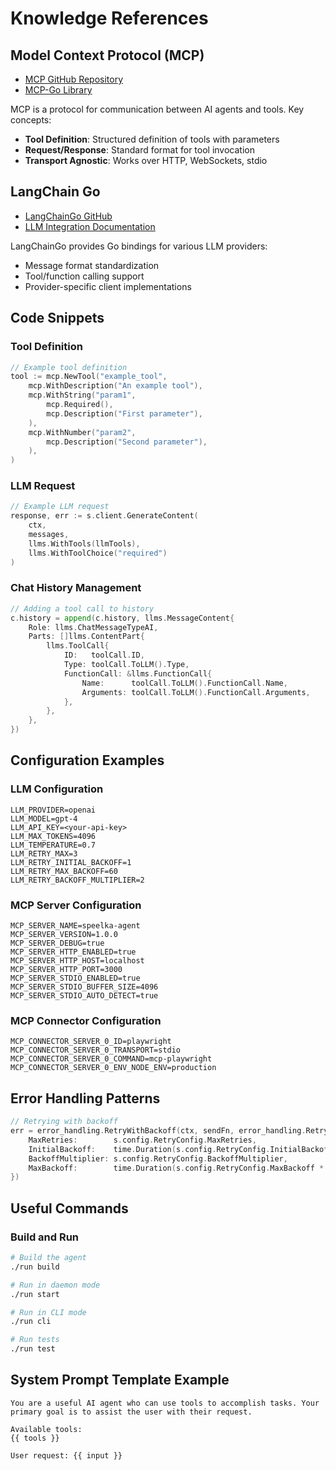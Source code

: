 # Knowledge References

## Model Context Protocol (MCP)

- [MCP GitHub Repository](https://github.com/machine-cognition-protocol/machine-cognition-protocol)
- [MCP-Go Library](https://github.com/mark3labs/mcp-go)

MCP is a protocol for communication between AI agents and tools. Key concepts:
- **Tool Definition**: Structured definition of tools with parameters
- **Request/Response**: Standard format for tool invocation
- **Transport Agnostic**: Works over HTTP, WebSockets, stdio

## LangChain Go

- [LangChainGo GitHub](https://github.com/tmc/langchaingo)
- [LLM Integration Documentation](https://pkg.go.dev/github.com/tmc/langchaingo/llms)

LangChainGo provides Go bindings for various LLM providers:
- Message format standardization
- Tool/function calling support
- Provider-specific client implementations

## Code Snippets

### Tool Definition

```go
// Example tool definition
tool := mcp.NewTool("example_tool",
    mcp.WithDescription("An example tool"),
    mcp.WithString("param1",
        mcp.Required(),
        mcp.Description("First parameter"),
    ),
    mcp.WithNumber("param2",
        mcp.Description("Second parameter"),
    ),
)
```

### LLM Request

```go
// Example LLM request
response, err := s.client.GenerateContent(
    ctx,
    messages,
    llms.WithTools(llmTools),
    llms.WithToolChoice("required")
)
```

### Chat History Management

```go
// Adding a tool call to history
c.history = append(c.history, llms.MessageContent{
    Role: llms.ChatMessageTypeAI,
    Parts: []llms.ContentPart{
        llms.ToolCall{
            ID:   toolCall.ID,
            Type: toolCall.ToLLM().Type,
            FunctionCall: &llms.FunctionCall{
                Name:      toolCall.ToLLM().FunctionCall.Name,
                Arguments: toolCall.ToLLM().FunctionCall.Arguments,
            },
        },
    },
})
```

## Configuration Examples

### LLM Configuration

```
LLM_PROVIDER=openai
LLM_MODEL=gpt-4
LLM_API_KEY=<your-api-key>
LLM_MAX_TOKENS=4096
LLM_TEMPERATURE=0.7
LLM_RETRY_MAX=3
LLM_RETRY_INITIAL_BACKOFF=1
LLM_RETRY_MAX_BACKOFF=60
LLM_RETRY_BACKOFF_MULTIPLIER=2
```

### MCP Server Configuration

```
MCP_SERVER_NAME=speelka-agent
MCP_SERVER_VERSION=1.0.0
MCP_SERVER_DEBUG=true
MCP_SERVER_HTTP_ENABLED=true
MCP_SERVER_HTTP_HOST=localhost
MCP_SERVER_HTTP_PORT=3000
MCP_SERVER_STDIO_ENABLED=true
MCP_SERVER_STDIO_BUFFER_SIZE=4096
MCP_SERVER_STDIO_AUTO_DETECT=true
```

### MCP Connector Configuration

```
MCP_CONNECTOR_SERVER_0_ID=playwright
MCP_CONNECTOR_SERVER_0_TRANSPORT=stdio
MCP_CONNECTOR_SERVER_0_COMMAND=mcp-playwright
MCP_CONNECTOR_SERVER_0_ENV_NODE_ENV=production
```

## Error Handling Patterns

```go
// Retrying with backoff
err = error_handling.RetryWithBackoff(ctx, sendFn, error_handling.RetryConfig{
    MaxRetries:        s.config.RetryConfig.MaxRetries,
    InitialBackoff:    time.Duration(s.config.RetryConfig.InitialBackoff * float64(time.Second)),
    BackoffMultiplier: s.config.RetryConfig.BackoffMultiplier,
    MaxBackoff:        time.Duration(s.config.RetryConfig.MaxBackoff * float64(time.Second)),
})
```

## Useful Commands

### Build and Run

```bash
# Build the agent
./run build

# Run in daemon mode
./run start

# Run in CLI mode
./run cli

# Run tests
./run test
```

## System Prompt Template Example

```
You are a useful AI agent who can use tools to accomplish tasks. Your primary goal is to assist the user with their request.

Available tools:
{{ tools }}

User request: {{ input }}
```
